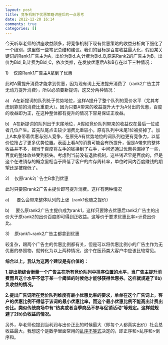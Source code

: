 ```yaml
---
layout: post
title: 竞争机制下优惠策略讲座后的一点思考
date: 2012-12-20 16:14
comments: true
categories: []
---
```

今天听毕老师的讲座收益颇多，将竞争机制下现有优惠策略的收益分析向下细化了一个级别，这里做一些笔记总结和建议。我们的目标是百度收益最大化，假设某关键词的Rank1广告主为A，出价为Bid_A,计费为Bid_B,原来Rank2的广告主为B，出价为Bid_B,计费为Bid_C，依次类推，在发放优惠后A和B存在以下三种情况：

1)    仅原Rank1广告主A拿到了优惠

此时A需提升消费才能拿到优惠，因为现有词上无法提升消费了（rank2广告主并无动力提升消费），所以必须要新提词，这又分两种情况：

a)   A在新提词的队列处于优势地位，这样A提升了整个队列的竞价水平（尤其考虑到靠前的消费比重更大）。因为只要A带来的收益提升大于为A付出的优惠，百度的收益即为正，在这种整体都有提升的情况下容易保证正收益。

b)   A在新提词的队列出于末尾地位，A假如竞价队列带来的收益仅在最后一位或者几位产生。首先队尾点击较少消费比重较小，原有队列中末尾1位被挤掉了。加上A本身带着优惠与别人竞争，在原先A有优势地位的词队列也更有竞争力，以低价位抢占了更多优势位置。表面上看A的消费可能会有所提升，但是A带来的整体收益并不多，相当于百度将左手的钱换到了右手，中间还通过优惠券漏掉了一些，百度的整体收益受到损失。考虑到当前没有退款机制，这些钱迟早是百度的，但是这个在进销存的概念里相当于降低了客户的库存周转率，单位时间内百度赚钱的期望还是被降低了。

2)    仅原rank2广告主B拿到优惠

此时只要原rank2广告主提价即可提升消费。这样有两种情况

a)      要么会带来整体队列的上涨（rank1也随之提价）

b)     要么原rank2广告主提价成为rank1，这样只要除去优惠后rank2广告主的出价大于原rank2的出价百度即可得到正收益。这等价于要求优惠比率&gt;计费出价比。

3)    原rank1~rank2广告主都拿到优惠

较复杂，跟两个广告主的优惠比例都有关，但是可以将优惠比例小的广告主作为无优惠的参照物，就转化为以上两种情况，这个在医药类大客户中应该比较常见。

<strong>综合以上，我认为这两个建议是有价值的：</strong>

<strong>1.</strong><strong>提出能综合衡量一个广告主在所有竞价队列中排序位置的水平，当广告主提升消费而且这个水平不低于某一个阈值的时候他才能够获得优惠券。这样就规避了1)b)负收益的情况。</strong>

<strong>2.</strong><strong>提出广告词所在竞价队列维度有最小优惠比率的要求，单单在这个广告词上，客户的优惠比例不得低于该词的最小优惠比率，而这个最小优惠比例不能高出计费出价比。类似传统商场中有“热卖或者当季商品不参与促销活动”等规定。这样就规避了2)b)负收益的情况。</strong>

另外，毕老师也提到当利润与出价正比的时候最大（即每个人都真实出价）社会总收益最大，我想这个是数学里面常用的<a href="http://baike.baidu.com/view/427241.htm">乱序不等式</a>决定的，即正序和&gt;乱序和&gt;倒序和。
